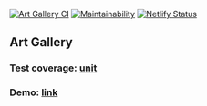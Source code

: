 [![Art Gallery CI](../../actions/workflows/webpack.yml/badge.svg)](../../actions/workflows/webpack.yml) [![Maintainability](https://api.codeclimate.com/v1/badges/31ee7fca0618cb2cbd5e/maintainability)](https://codeclimate.com/github/Ligalaiz/FWT/maintainability) [![Netlify Status](https://api.netlify.com/api/v1/badges/4534a16b-d3c4-471a-ae07-c612fcf0b705/deploy-status)](https://app.netlify.com/sites/ligalaiz-fwt-art-gallery/deploys)

## Art Gallery

### Test coverage: [unit](https://htmlpreview.github.io/?https://github.com/Ligalaiz/FWT/tree/develop/coverage/lcov-report/index.html)

### Demo: [link](https://ligalaiz-fwt-art-gallery.netlify.app/)
